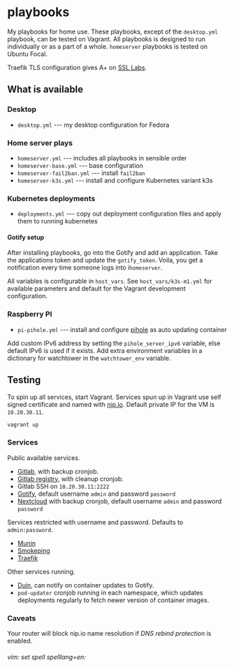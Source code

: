# playbooks

My playbooks for home use. These playbooks, except of the `desktop.yml` playbook, can be tested on Vagrant. All playbooks is designed to run individually or as a part of a whole. `homeserver` playbooks is tested on Ubuntu Focal.

Traefik TLS configuration gives A+ on [SSL Labs](https://www.ssllabs.com/ssltest/).

## What is available

### Desktop

* `desktop.yml` --- my desktop configuration for Fedora

### Home server plays

* `homeserver.yml` --- includes all playbooks in sensible order
* `homeserver-base.yml` --- base configuration
* `homeserver-fail2ban.yml` --- install `fail2ban`
* `homeserver-k3s.yml` --- install and configure Kubernetes variant k3s

### Kubernetes deployments

* `deployments.yml` --- copy out deployment configuration files and apply them to running kubernetes

#### Gotify setup

After installing playbooks, go into the Gotify and add an application. Take the applications token and update the `gotify_token`. Voila, you get a notification every time someone logs into i`homeserver`.

All variables is configurable in `host_vars`. See `host_vars/k3s-m1.yml` for available parameters and default for the Vagrant development configuration.

### Raspberry PI

* `pi-pihole.yml` --- install and configure [pihole](https://pi-hole.net/) as auto updating container

Add custom IPv6 address by setting the `pihole_server_ipv6` variable, else default IPv6 is used if it exists. Add extra environment variables in a dictionary for watchtower in the `watchtower_env` variable.

## Testing

To spin up all services, start Vagrant. Services spun up in Vagrant use self signed certificate and named with [nip.io](https://nip.io). Default private IP for the VM is `10.20.30.11`.

```bash
vagrant up
```

### Services

Public available services.

* [Gitlab](https://gitlab.10.20.30.11.nip.io), with backup cronjob.
* [Gitlab registry](https://registry.10.20.30.11.nip.io:5487/v2), with cleanup cronjob.
* Gitlab SSH on `10.20.30.11:2222`
* [Gotify](https://gotify.10.20.30.11.nip.io), default username `admin` and password `password`
* [Nextcloud](https://nextcloud.10.20.30.11.nip.io) with backup cronjob, default username `admin` and password `password`

Services restricted with username and password. Defaults to `admin:password`.

* [Munin](https://munin.10.20.30.11.nip.io)
* [Smokeping](https://smokeping.10.20.30.11.nip.io)
* [Traefik](https://traefik.10.20.30.11.nip.io)

Other services running.

* [Duin](https://github.com/crazy-max/diun/), can notify on container updates to Gotify.
* `pod-updater` cronjob running in each namespace, which updates deployments regularly to fetch newer version of container images.

### Caveats

Your router will block nip.io name resolution if _DNS rebind protection_ is enabled.

###### vim: set spell spelllang=en:
